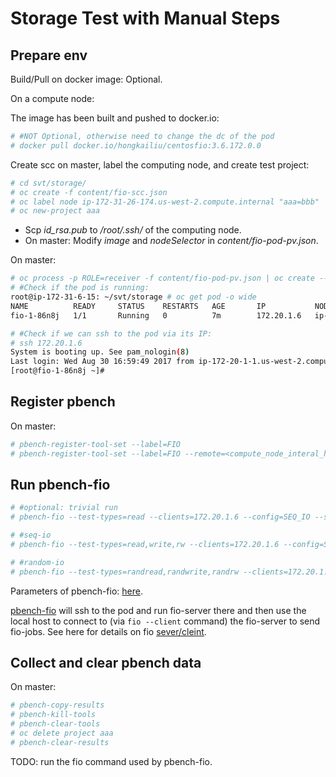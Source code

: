# Storage Test with Manual Steps

## Prepare env
Build/Pull on docker image: Optional.

On a compute node:

The image has been built and pushed to docker.io:

```sh
# #NOT Optional, otherwise need to change the dc of the pod
# docker pull docker.io/hongkailiu/centosfio:3.6.172.0.0
```

Create scc on master, label the computing node, and create test project:

```sh
# cd svt/storage/
# oc create -f content/fio-scc.json
# oc label node ip-172-31-26-174.us-west-2.compute.internal "aaa=bbb"
# oc new-project aaa
```
* Scp _id_rsa.pub_ to _/root/.ssh/_ of the computing node.
* On master: Modify _image_ and _nodeSelector_ in _content/fio-pod-pv.json_.


On master:

```sh
# oc process -p ROLE=receiver -f content/fio-pod-pv.json | oc create --namespace=aaa -f -
# #Check if the pod is running:
root@ip-172-31-6-15: ~/svt/storage # oc get pod -o wide
NAME          READY     STATUS    RESTARTS   AGE       IP           NODE
fio-1-86n8j   1/1       Running   0          7m        172.20.1.6   ip-172-31-26-174.us-west-2.compute.internal

# #Check if we can ssh to the pod via its IP:
# ssh 172.20.1.6
System is booting up. See pam_nologin(8)
Last login: Wed Aug 30 16:59:49 2017 from ip-172-20-1-1.us-west-2.compute.internal
[root@fio-1-86n8j ~]#
```

## Register pbench

On master:

```sh
# pbench-register-tool-set --label=FIO
# pbench-register-tool-set --label=FIO --remote=<compute_node_interal_host_eg_ip-172-31-59-209.us-west-2.compute.internal>
```

## Run pbench-fio

```sh
# #optional: trivial run
# pbench-fio --test-types=read --clients=172.20.1.6 --config=SEQ_IO --samples=1 --max-stddev=20 --block-sizes=4 --job-file=config/sequential_io.job

# #seq-io
# pbench-fio --test-types=read,write,rw --clients=172.20.1.6 --config=SEQ_IO --samples=3 --max-stddev=20 --block-sizes=4,128,4096 --job-file=config/sequential_io.job

# #random-io
# pbench-fio --test-types=randread,randwrite,randrw --clients=172.20.1.6 --config=RAND_IO --samples=3 --max-stddev=20 --block-sizes=4,128,4096 --job-file=config/random_io.job

```

Parameters of pbench-fio: [here](http://distributed-system-analysis.github.io/pbench/doc/agent/user-guide.html#orga6d8420).

[pbench-fio](https://github.com/distributed-system-analysis/pbench/blob/master/agent/bench-scripts/pbench-fio) will ssh to the pod and run fio-server there and then use the local host to connect to (via <code>fio --client</code> command) the fio-server to send fio-jobs. See here for details on fio [sever/cleint](https://linux.die.net/man/1/fio).

## Collect and clear pbench data
On master:

```sh
# pbench-copy-results
# pbench-kill-tools
# pbench-clear-tools
# oc delete project aaa
# pbench-clear-results 
```

TODO: run the fio command used by pbench-fio.

